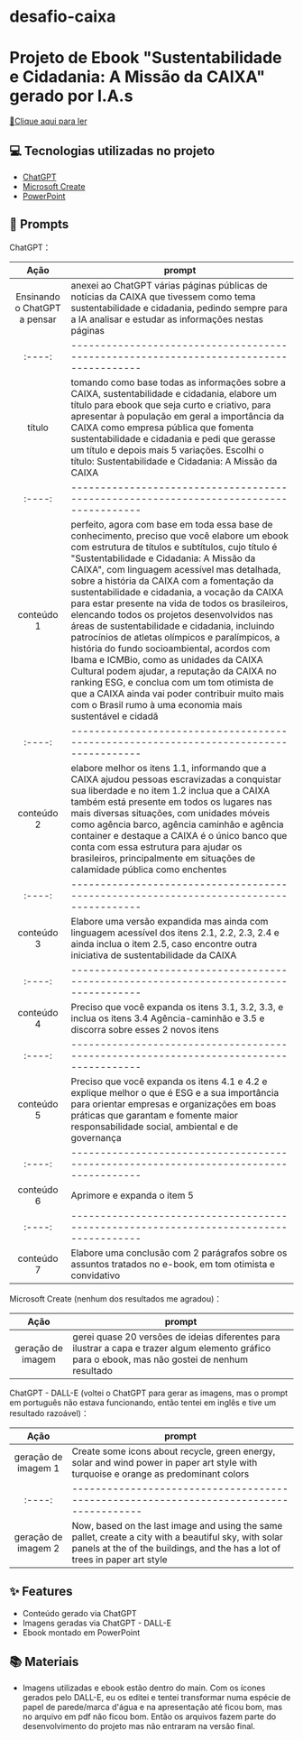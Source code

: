 # desafio-caixa

# Projeto de Ebook "Sustentabilidade e Cidadania: A Missão da CAIXA" gerado por I.A.s

<a href="Ebook-Desafio-CAIXA-Bootcamp.v.2.pdf" title="View PDF now"> 📕Clique aqui para ler</a>

## 💻 Tecnologias utilizadas no projeto

- [ChatGPT](https://chat.openai.com/) 
- [Microsoft Create](https://create.microsoft.com/pt-br/features/ai-image-generator)
- [PowerPoint](https://www.microsoft.com/en/microsoft-365/powerpoint)

## 🧠 Prompts


ChatGPT：

|   Ação   | prompt |
| :----: | -------------------------------------------------------------------------------------- |
| Ensinando o ChatGPT a pensar | anexei ao ChatGPT várias páginas públicas de notícias da CAIXA que tivessem como tema sustentabilidade e cidadania, pedindo sempre para a IA analisar e estudar as informações nestas páginas |
| :----: | -------------------------------------------------------------------------------------- |
|  título  | tomando como base todas as informações sobre a CAIXA, sustentabilidade e cidadania, elabore um título para ebook que seja curto e criativo, para apresentar à população em geral a importância da CAIXA como empresa pública que fomenta sustentabilidade e cidadania e pedi que gerasse um título e depois mais 5 variações. Escolhi o título: Sustentabilidade e Cidadania: A Missão da CAIXA |
| :----: | -------------------------------------------------------------------------------------- |
|  conteúdo  1  | perfeito, agora com base em toda essa base de conhecimento, preciso que você elabore um ebook com estrutura de títulos e subtítulos, cujo título é "Sustentabilidade e Cidadania: A Missão da CAIXA", com linguagem acessível mas detalhada, sobre a história da CAIXA com a fomentação da sustentabilidade e cidadania, a vocação da CAIXA para estar presente na vida de todos os brasileiros, elencando todos os projetos desenvolvidos nas áreas de sustentabilidade e cidadania, incluindo patrocínios de atletas olímpicos e paralímpicos, a história do fundo socioambiental, acordos com Ibama e ICMBio, como as unidades da CAIXA Cultural podem ajudar, a reputação da CAIXA no ranking ESG, e conclua com um tom otimista de que a CAIXA ainda vai poder contribuir muito mais com o Brasil rumo à uma economia mais sustentável e cidadã |
| :----: | -------------------------------------------------------------------------------------- |
|  conteúdo 2  | elabore melhor os itens 1.1, informando que a CAIXA ajudou pessoas escravizadas a conquistar sua liberdade e no item 1.2 inclua que a CAIXA também está presente em todos os lugares nas mais diversas situações, com unidades móveis como agência barco, agência caminhão e agência container e destaque a CAIXA é o único banco que conta com essa estrutura para ajudar os brasileiros, principalmente em situações de calamidade pública como enchentes |
| :----: | -------------------------------------------------------------------------------------- |
|  conteúdo 3  | Elabore uma versão expandida mas ainda com linguagem acessível dos itens 2.1, 2.2, 2.3, 2.4 e ainda inclua o item 2.5, caso encontre outra iniciativa de sustentabilidade da CAIXA |
| :----: | -------------------------------------------------------------------------------------- |
|  conteúdo 4  | Preciso que você expanda os itens 3.1, 3.2, 3.3, e inclua os itens 3.4 Agência-caminhão e 3.5 e discorra sobre esses 2 novos itens |
| :----: | -------------------------------------------------------------------------------------- |
|  conteúdo 5  | Preciso que você expanda os itens 4.1 e 4.2 e explique melhor o que é ESG e a sua importância para orientar empresas e organizações em boas práticas que garantam e fomente maior responsabilidade social, ambiental e de governança |
| :----: | -------------------------------------------------------------------------------------- |
|  conteúdo 6  | Aprimore e expanda o item 5 |
| :----: | -------------------------------------------------------------------------------------- |
|  conteúdo 7  | Elabore uma conclusão com 2 parágrafos sobre os assuntos tratados no e-book, em tom otimista e convidativo |

Microsoft Create (nenhum dos resultados me agradou)：

|  Ação  | prompt                                                                                 |
| :----: | -------------------------------------------------------------------------------------- |
| geração de imagem | gerei quase 20 versões de ideias diferentes para ilustrar a capa e trazer algum elemento gráfico para o ebook, mas não gostei de nenhum resultado |                                                   

ChatGPT - DALL-E (voltei o ChatGPT para gerar as imagens, mas o prompt em português não estava funcionando, então tentei em inglês e tive um resultado razoável)：

|  Ação  | prompt                                                                                 |
| :----: | -------------------------------------------------------------------------------------- |
| geração de imagem 1 | Create some icons about recycle, green energy, solar and wind power in paper art style with turquoise e orange as predominant colors |
| :----: | -------------------------------------------------------------------------------------- |
| geração de imagem 2 | Now, based on the last image and using the same pallet, create a city with a beautiful sky, with solar panels at the of the buildings, and the has a lot of trees in paper art style  |

## ✨ Features

- Conteúdo gerado via ChatGPT
- Imagens geradas via ChatGPT - DALL-E
- Ebook montado em PowerPoint

## 📚 Materiais

- Imagens utilizadas e ebook estão dentro do main. Com os ícones gerados pelo DALL-E, eu os editei e tentei transformar numa espécie de papel de parede/marca d'água e na apresentação até ficou bom, mas no arquivo em pdf não ficou bom. Então os arquivos fazem parte do desenvolvimento do projeto mas não entraram na versão final. 
